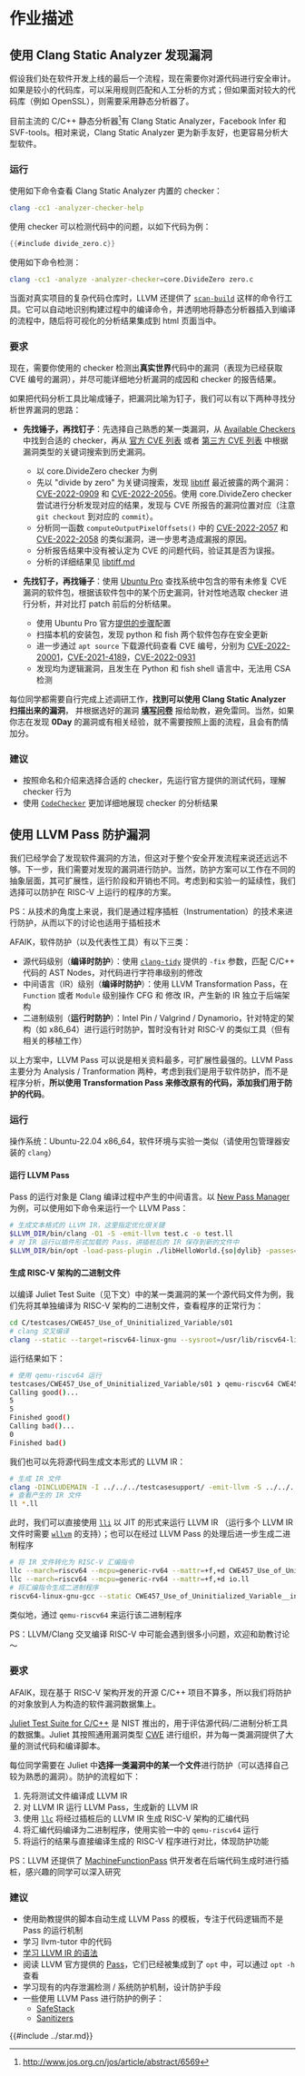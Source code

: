 # 作业描述

## 使用 Clang Static Analyzer 发现漏洞

假设我们处在软件开发上线的最后一个流程，现在需要你对源代码进行安全审计。如果是较小的代码库，可以采用规则匹配和人工分析的方式；但如果面对较大的代码库（例如 OpenSSL），则需要采用静态分析器了。

目前主流的 C/C++ 静态分析器[^1]有 Clang Static Analyzer，Facebook Infer 和 SVF-tools。相对来说，Clang Static Analyzer 更为新手友好，也更容易分析大型软件。

### 运行

使用如下命令查看 Clang Static Analyzer 内置的 checker：

```bash
clang -cc1 -analyzer-checker-help
```

使用 checker 可以检测代码中的问题，以如下代码为例：

```c
{{#include divide_zero.c}}
```

使用如下命令检测：

```bash
clang -cc1 -analyze -analyzer-checker=core.DivideZero zero.c
```

当面对真实项目的复杂代码仓库时，LLVM 还提供了 [`scan-build`](https://clang-analyzer.llvm.org/scan-build.html) 这样的命令行工具。它可以自动地识别构建过程中的编译命令，并透明地将静态分析器插入到编译的流程中，随后将可视化的分析结果集成到 html 页面当中。

### 要求

现在，需要你使用的 checker 检测出**真实世界**代码中的漏洞（表现为已经获取 CVE 编号的漏洞），并尽可能详细地分析漏洞的成因和 checker 的报告结果。

如果把代码分析工具比喻成锤子，把漏洞比喻为钉子，我们可以有以下两种寻找分析世界漏洞的思路：

- **先找锤子，再找钉子**：先选择自己熟悉的某一类漏洞，从 [Available Checkers](https://clang-analyzer.llvm.org/available_checks.html) 中找到合适的 checker，再从 [官方 CVE 列表](https://www.cve.org) 或者 [第三方 CVE 列表](https://ubuntu.com/security/cves) 中根据漏洞类型的关键词搜索到历史漏洞。
  - 以 core.DivideZero checker 为例
  - 先以 "divide by zero" 为关键词搜索，发现 [libtiff](https://gitlab.com/libtiff/libtiff) 最近披露的两个漏洞：[CVE-2022-0909](https://cve.mitre.org/cgi-bin/cvename.cgi?name=CVE-2022-0909) 和 [CVE-2022-2056](https://cve.mitre.org/cgi-bin/cvename.cgi?name=CVE-2022-2056)。使用 core.DivideZero checker 尝试进行分析发现对应的结果，发现与 CVE 所报告的漏洞位置对应（注意 `git checkout` 到对应的 `commit`）。
  - 分析同一函数 `computeOutputPixelOffsets()` 中的 [CVE-2022-2057](https://cve.mitre.org/cgi-bin/cvename.cgi?name=CVE-2022-2057) 和 [CVE-2022-2058](https://cve.mitre.org/cgi-bin/cvename.cgi?name=CVE-2022-2058) 的类似漏洞，进一步思考造成漏报的原因。
  - 分析报告结果中没有被认定为 CVE 的问题代码，验证其是否为误报。
  - 分析的详细结果见 [libtiff.md](https://github.com/cascades-sjtu/nis7021-labs/blob/main/src/lab2/libtiff.md)

- **先找钉子，再找锤子**：使用 [Ubuntu Pro](https://ubuntu.com/pro) 查找系统中包含的带有未修复 CVE 漏洞的软件包，根据该软件包中的某个历史漏洞，针对性地选取 checker 进行分析，并对比打 patch 前后的分析结果。
  - 使用 Ubuntu Pro 官方[提供的步骤](https://ubuntu.com/pro/beta)配置
  - 扫描本机的安装包，发现 python 和 fish 两个软件包存在安全更新
  - 进一步通过 `apt source` 下载源代码查看 CVE 编号，分别为 [CVE-2022-20001](https://ubuntu.com/security/CVE-2022-20001)，[CVE-2021-4189](https://ubuntu.com/security/CVE-2021-4189)，[CVE-2022-0931](https://ubuntu.com/security/CVE-2022-0931)
  - 发现均为逻辑漏洞，且发生在 Python 和 fish shell 语言中，无法用 CSA 检测

每位同学都需要自行完成上述调研工作，**找到可以使用 Clang Static Analyzer 扫描出来的漏洞**， 并根据选好的漏洞 [**填写问卷**](https://wj.sjtu.edu.cn/q/msx7677i) 报给助教，避免雷同。当然，如果你志在发现 **0Day** 的漏洞或有相关经验，就不需要按照上面的流程，且会有酌情加分。

### 建议

- 按照命名和介绍来选择合适的 checker，先运行官方提供的测试代码，理解 checker 行为
- 使用 [`CodeChecker`](https://clang-analyzer.llvm.org/codechecker.html) 更加详细地展现 checker 的分析结果

## 使用 LLVM Pass 防护漏洞

我们已经学会了发现软件漏洞的方法，但这对于整个安全开发流程来说还远远不够。下一步，我们需要对发现的漏洞进行防护。当然，防护方案可以工作在不同的抽象层面，其可扩展性，运行阶段和开销也不同。考虑到和实验一的延续性，我们选择可以防护在 RISC-V 上运行的程序的方案。

PS：从技术的角度上来说，我们是通过程序插桩（Instrumentation）的技术来进行防护，从而以下的讨论也适用于插桩技术

AFAIK，软件防护（以及代表性工具）有以下三类：

- 源代码级别（**编译时防护**）：使用 [`clang-tidy`](https://clang.llvm.org/extra/clang-tidy/#clang-tidy) 提供的 `-fix` 参数，匹配 C/C++ 代码的 AST Nodes，对代码进行字符串级别的修改
- 中间语言（IR）级别（**编译时防护**）：使用 LLVM Transformation Pass，在 `Function` 或者 `Module` 级别操作 CFG 和 修改 IR，产生新的 IR 独立于后端架构
- 二进制级别（**运行时防护**）：Intel Pin / Valgrind / Dynamorio，针对特定的架构（如 x86_64）进行运行时防护，暂时没有针对 RISC-V 的类似工具（但有相关的移植工作）

以上方案中，LLVM Pass 可以说是相关资料最多，可扩展性最强的。LLVM Pass 主要分为 Analysis / Tranformation 两种，考虑到我们是用于软件防护，而不是程序分析，**所以使用 Transformation Pass 来修改原有的代码，添加我们用于防护的代码**。

### 运行

操作系统：Ubuntu-22.04 x86_64，软件环境与实验一类似（请使用包管理器安装的 `clang`）

#### 运行 LLVM Pass

Pass 的运行对象是 Clang 编译过程中产生的中间语言。以 [New Pass Manager](https://llvm.org/docs/NewPassManager.html) 为例，可以使用如下命令来运行一个 LLVM Pass：

```bash
# 生成文本格式的 LLVM IR，这里指定优化很关键
$LLVM_DIR/bin/clang -O1 -S -emit-llvm test.c -o test.ll
# 对 IR 运行以插件形式加载的 Pass，讲插桩后的 IR 保存到新的文件中
$LLVM_DIR/bin/opt -load-pass-plugin ./libHelloWorld.{so|dylib} -passes=hello-world test.ll -S -o test_instrumented.ll
```

#### 生成 RISC-V 架构的二进制文件

以编译 Juliet Test Suite（见下文）中的某一类漏洞的某一个源代码文件为例，我们先将其单独编译为 RISC-V 架构的二进制文件，查看程序的正常行为：

```bash
cd C/testcases/CWE457_Use_of_Uninitialized_Variable/s01
# clang 交叉编译
clang --static --target=riscv64-linux-gnu --sysroot=/usr/lib/riscv64-linux-gnu -DINCLUDEMAIN -I ../../../testcasesupport/ ../../../testcasesupport/io.c CWE457_Use_of_Uninitialized_Variable__int_01.c -o CWE457_Use_of_Uninitialized_Variable__int_01
```

运行结果如下：

```bash
# 使用 qemu-riscv64 运行
testcases/CWE457_Use_of_Uninitialized_Variable/s01 ❯ qemu-riscv64 CWE457_Use_of_Uninitialized_Variable__int_01
Calling good()...
5
5
Finished good()
Calling bad()...
0
Finished bad()
```

我们也可以先将源代码生成文本形式的 LLVM IR：

```bash
# 生成 IR 文件
clang -DINCLUDEMAIN -I ../../../testcasesupport/ -emit-llvm -S ../../../testcasesupport/io.c  CWE457_Use_of_Uninitialized_Variable__int_01.c
# 查看产生的 IR 文件
ll *.ll
```

此时，我们可以直接使用 [`lli`](https://www.llvm.org/docs/CommandGuide/lli.html) 以 JIT 的形式来运行 LLVM IR （运行多个 LLVM IR 文件时需要 [`wllvm`](https://github.com/travitch/whole-program-llvm) 的支持）；也可以在经过 LLVM Pass 的处理后进一步生成二进制程序

```bash
# 将 IR 文件转化为 RISC-V 汇编指令
llc --march=riscv64 --mcpu=generic-rv64 --mattr=+f,+d CWE457_Use_of_Uninitialized_Variable__int_01.ll
llc --march=riscv64 --mcpu=generic-rv64 --mattr=+f,+d io.ll
# 将汇编指令生成二进制程序
riscv64-linux-gnu-gcc --static CWE457_Use_of_Uninitialized_Variable__int_01.s io.s
```

类似地，通过 `qemu-riscv64` 来运行该二进制程序

PS：LLVM/Clang 交叉编译 RISC-V 中可能会遇到很多小问题，欢迎和助教讨论～

### 要求

AFAIK，现在基于 RISC-V 架构开发的开源 C/C++ 项目不算多，所以我们将防护的对象放到人为构造的软件漏洞数据集上。

[Juliet Test Suite for C/C++](https://samate.nist.gov/SARD/test-suites/112)  是 NIST 推出的，用于评估源代码/二进制分析工具的数据集。Juliet 其按照通用漏洞类型 [CWE](https://cwe.mitre.org) 进行组织，并为每一类漏洞提供了大量的测试代码和编译脚本。

每位同学需要在 Juliet 中**选择一类漏洞中的某一个文件**进行防护（可以选择自己较为熟悉的漏洞）。防护的流程如下：

1. 先将测试文件编译成 LLVM IR
2. 对 LLVM IR 运行 LLVM Pass，生成新的 LLVM IR
3. 使用 [`llc`](https://www.llvm.org/docs/CommandGuide/llc.html) 将经过插桩后的 LLVM IR 生成 RISC-V 架构的汇编代码
4. 将汇编代码编译为二进制程序，使用实验一中的 `qemu-riscv64` 运行
5. 将运行的结果与直接编译生成的 RISC-V 程序进行对比，体现防护功能

PS：LLVM 还提供了 [MachineFunctionPass](https://llvm.org/doxygen/classllvm_1_1MachineFunctionPass.html) 供开发者在后端代码生成时进行插桩，感兴趣的同学可以深入研究

### 建议

- 使用助教提供的脚本自动生成 LLVM Pass 的模板，专注于代码逻辑而不是 Pass 的运行机制
- 学习 llvm-tutor 中的代码
- [学习 LLVM IR 的语法](https://github.com/Evian-Zhang/llvm-ir-tutorial)
- 阅读 LLVM 官方提供的 [Pass](https://github.com/llvm/llvm-project/tree/main/llvm/lib/Transforms)，它们已经被集成到了 `opt` 中，可以通过 `opt -h` 查看
- 学习现有的内存泄漏检测 / 系统防护机制，设计防护手段
- 一些使用 LLVM Pass 进行防护的例子：
  - [SafeStack](https://clang.llvm.org/docs/SafeStack.html)
  - [Sanitizers](https://github.com/google/sanitizers)

{{#include ../star.md}}

[^1]: http://www.jos.org.cn/jos/article/abstract/6569
